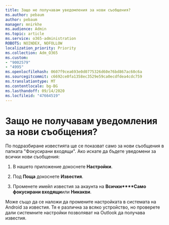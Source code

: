 ```yaml
---
title: Защо не получавам уведомления за нови съобщения?
ms.author: pebaum
author: pebaum
manager: mnirkhe
ms.audience: Admin
ms.topic: article
ms.service: o365-administration
ROBOTS: NOINDEX, NOFOLLOW
localization_priority: Priority
ms.collection: Adm_O365
ms.custom:
- "9002579"
- "4995"
ms.openlocfilehash: 0607f9cea693e0d0775326d60e76bd867ac60c6a
ms.sourcegitcommit: c6692ce0fa1358ec3529e59ca0ecdfdea4cdc759
ms.translationtype: MT
ms.contentlocale: bg-BG
ms.lasthandoff: 09/14/2020
ms.locfileid: "47664519"
---
```

# <a name="why-dont-i-get-new-message-notifications"></a>Защо не получавам уведомления за нови съобщения?

По подразбиране известията ще се показват само за нови съобщения в папката "Фокусирани входящи". Ако искате да бъдете уведомени за всички нови съобщения:

1. В нашето приложение докоснете **Настройки**.

2. Под **Поща** докоснете **Известия**.

3. Променете имейл известия за акаунта на **Всички****Само фокусирани входящи**или **Никакви**.

Може също да се наложи да промените настройката в системата на Android за известия. Тя е различна за всяко устройство, но проверете дали системните настройки позволяват на Outlook да получава известия.

